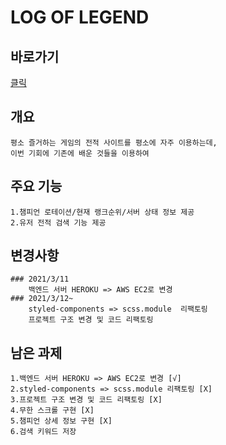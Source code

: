 # LOG OF LEGEND

## 바로가기
   [클릭](https://foreverchoi0706.github.io/log-of-legend/)

## 개요
    평소 즐거하는 게임의 전적 사이트를 평소에 자주 이용하는데,
    이번 기회에 기존에 배운 것들을 이용하여
    
## 주요 기능
    1.챔피언 로테이션/현재 랭크순위/서버 상태 정보 제공
    2.유저 전적 검색 기능 제공

## 변경사항
    ### 2021/3/11
        백엔드 서버 HEROKU => AWS EC2로 변경
    ### 2021/3/12~
        styled-components => scss.module  리팩토링
        프로젝트 구조 변경 및 코드 리팩토링

## 남은 과제
    1.백엔드 서버 HEROKU => AWS EC2로 변경 [√]
    2.styled-components => scss.module 리팩토링 [X]
    3.프로젝트 구조 변경 및 코드 리팩토링 [X]
    4.무한 스크롤 구현 [X]  
    5.챔피언 상세 정보 구현 [X]
    6.검색 키워드 저장

